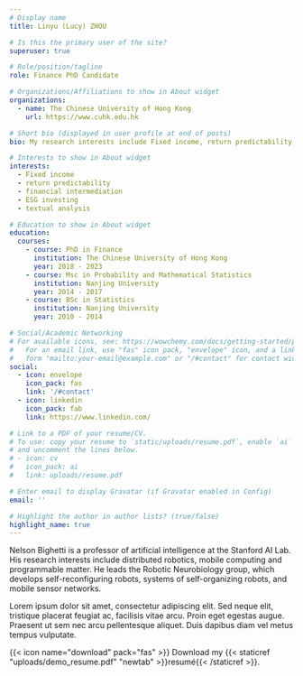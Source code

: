 ```yaml
---
# Display name
title: Linyu (Lucy) ZHOU

# Is this the primary user of the site?
superuser: true

# Role/position/tagline
role: Finance PhD Candidate

# Organizations/Affiliations to show in About widget
organizations:
  - name: The Chinese University of Hong Kong
    url: https://www.cuhk.edu.hk

# Short bio (displayed in user profile at end of posts)
bio: My research interests include Fixed income, return predictability, financial intermediation, ESG investing and textual analysis.

# Interests to show in About widget
interests:
  - Fixed income
  - return predictability
  - financial intermediation
  - ESG investing
  - textual analysis

# Education to show in About widget
education:
  courses:
    - course: PhD in Finance
      institution: The Chinese University of Hong Kong
      year: 2018 - 2023
    - course: Msc in Probability and Mathematical Statistics
      institution: Nanjing University
      year: 2014 - 2017
    - course: BSc in Statistics
      institution: Nanjing University
      year: 2010 - 2014

# Social/Academic Networking
# For available icons, see: https://wowchemy.com/docs/getting-started/page-builder/#icons
#   For an email link, use "fas" icon pack, "envelope" icon, and a link in the
#   form "mailto:your-email@example.com" or "/#contact" for contact widget.
social:
  - icon: envelope
    icon_pack: fas
    link: '/#contact'
  - icon: linkedin
    icon_pack: fab
    link: https://www.linkedin.com/

# Link to a PDF of your resume/CV.
# To use: copy your resume to `static/uploads/resume.pdf`, enable `ai` icons in `params.toml`,
# and uncomment the lines below.
# - icon: cv
#   icon_pack: ai
#   link: uploads/resume.pdf

# Enter email to display Gravatar (if Gravatar enabled in Config)
email: ''

# Highlight the author in author lists? (true/false)
highlight_name: true
---
```


Nelson Bighetti is a professor of artificial intelligence at the Stanford AI Lab. His research interests include distributed robotics, mobile computing and programmable matter. He leads the Robotic Neurobiology group, which develops self-reconfiguring robots, systems of self-organizing robots, and mobile sensor networks.

Lorem ipsum dolor sit amet, consectetur adipiscing elit. Sed neque elit, tristique placerat feugiat ac, facilisis vitae arcu. Proin eget egestas augue. Praesent ut sem nec arcu pellentesque aliquet. Duis dapibus diam vel metus tempus vulputate.

{{< icon name="download" pack="fas" >}} Download my {{< staticref "uploads/demo_resume.pdf" "newtab" >}}resumé{{< /staticref >}}.
